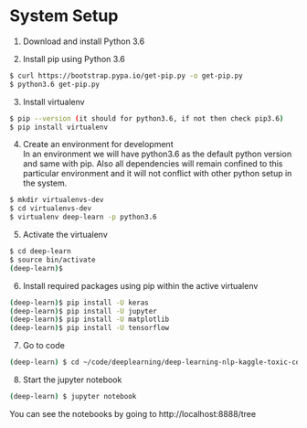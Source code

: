 # System Setup

1. Download and install Python 3.6

2. Install pip using Python 3.6

```bash
$ curl https://bootstrap.pypa.io/get-pip.py -o get-pip.py
$ python3.6 get-pip.py
```

3. Install virtualenv

```bash
$ pip --version (it should for python3.6, if not then check pip3.6)
$ pip install virtualenv
```

4. Create an environment for development  
In an environment we will have python3.6 as the default python version and same with pip. Also all dependencies will remain confined to this particular environment and it will not conflict with other python setup in the system.

```bash
$ mkdir virtualenvs-dev
$ cd virtualenvs-dev
$ virtualenv deep-learn -p python3.6
```

5. Activate the virtualenv

```bash
$ cd deep-learn
$ source bin/activate
(deep-learn)$ 
```

6. Install required packages using pip within the active virtualenv

```bash
(deep-learn)$ pip install -U keras
(deep-learn)$ pip install -U jupyter
(deep-learn)$ pip install -U matplotlib
(deep-learn)$ pip install -U tensorflow
```

7. Go to code

```bash
(deep-learn) $ cd ~/code/deeplearning/deep-learning-nlp-kaggle-toxic-comment/
```

8. Start the jupyter notebook

```bash
(deep-learn) $ jupyter notebook
```
You can see the notebooks by going to http://localhost:8888/tree
